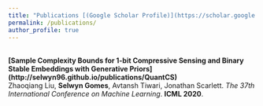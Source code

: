 ```yaml
---
title: "Publications [(Google Scholar Profile)](https://scholar.google.com/citations?user=TLBzeXUAAAAJ&hl=en&oi=ao)"
permalink: /publications/
author_profile: true
---
```

<br>
<b>[Sample Complexity Bounds for 1-bit Compressive Sensing and Binary Stable Embeddings with Generative Priors](http://selwyn96.github.io/publications/QuantCS)</b> <br> 
Zhaoqiang Liu, <b>Selwyn Gomes</b>, Avtansh Tiwari, Jonathan Scarlett.
<i>The 37th International Conference on Machine Learning</i>. <b>ICML 2020</b>.
